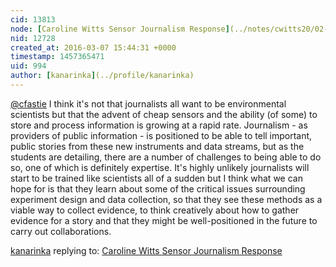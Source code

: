 ```yaml
---
cid: 13813
node: [Caroline Witts Sensor Journalism Response](../notes/cwitts20/02-24-2016/caroline-witts-sensor-journalism-response)
nid: 12728
created_at: 2016-03-07 15:44:31 +0000
timestamp: 1457365471
uid: 994
author: [kanarinka](../profile/kanarinka)
---
```


[@cfastie](/profile/cfastie)  I think it's not that journalists all want to be environmental scientists but that the advent of cheap sensors and the ability (of some) to store and process information is growing at a rapid rate. Journalism - as providers of public information - is positioned to be able to tell important, public stories from these new instruments and data streams, but as the students are detailing, there are a number of challenges to being able to do so, one of which is definitely expertise. It's highly unlikely journalists will start to be trained like scientists all of a sudden but I think what we can hope for is that they learn about some of the critical issues surrounding experiment design and data collection, so that they see these methods as a viable way to collect evidence, to think creatively about how to gather evidence for a story and that they might be well-positioned in the future to carry out collaborations.

[kanarinka](../profile/kanarinka) replying to: [Caroline Witts Sensor Journalism Response](../notes/cwitts20/02-24-2016/caroline-witts-sensor-journalism-response)

